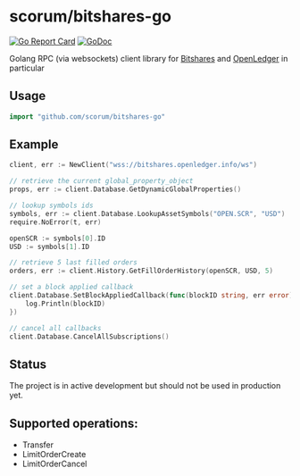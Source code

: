 # scorum/bitshares-go
[![Go Report Card](https://goreportcard.com/badge/github.com/scorum/bitshares-go)](https://goreportcard.com/report/github.com/scorum/bitshares-go)
[![GoDoc](https://godoc.org/github.com/scorum/bitshares-go?status.svg)](https://godoc.org/github.com/scorum/bitshares-go)

Golang RPC (via websockets) client library for [Bitshares](https://bitshares.org/) and [OpenLedger](https://openledger.io) in particular

## Usage

```go
import "github.com/scorum/bitshares-go"
```

## Example
```go
client, err := NewClient("wss://bitshares.openledger.info/ws")

// retrieve the current global_property_object
props, err := client.Database.GetDynamicGlobalProperties()

// lookup symbols ids
symbols, err := client.Database.LookupAssetSymbols("OPEN.SCR", "USD")
require.NoError(t, err)

openSCR := symbols[0].ID
USD := symbols[1].ID

// retrieve 5 last filled orders
orders, err := client.History.GetFillOrderHistory(openSCR, USD, 5)

// set a block applied callback
client.Database.SetBlockAppliedCallback(func(blockID string, err error) {
    log.Println(blockID)
})

// cancel all callbacks
client.Database.CancelAllSubscriptions()

```
## Status
The project is in active development but should not be used in production yet.

## Supported operations:
 - Transfer
 - LimitOrderCreate
 - LimitOrderCancel

